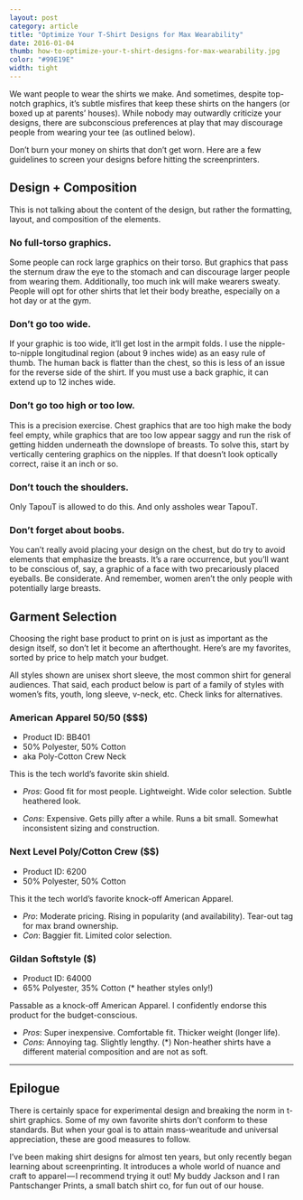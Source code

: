 ```yaml
---
layout: post
category: article
title: "Optimize Your T-Shirt Designs for Max Wearability"
date: 2016-01-04
thumb: how-to-optimize-your-t-shirt-designs-for-max-wearability.jpg
color: "#99E19E"
width: tight
---
```


We want people to wear the shirts we make. And sometimes, despite top-notch graphics, it’s subtle misfires that keep these shirts on the hangers (or boxed up at parents’ houses). While nobody may outwardly criticize your designs, there are subconscious preferences at play that may discourage people from wearing your tee (as outlined below).

Don’t burn your money on shirts that don’t get worn. Here are a few guidelines to screen your designs before hitting the screenprinters.

## Design + Composition

This is not talking about the content of the design, but rather the formatting, layout, and composition of the elements.

### No full-torso graphics.

Some people can rock large graphics on their torso. But graphics that pass the sternum draw the eye to the stomach and can discourage larger people from wearing them. Additionally, too much ink will make wearers sweaty. People will opt for other shirts that let their body breathe, especially on a hot day or at the gym.

### Don’t go too wide.

If your graphic is too wide, it’ll get lost in the armpit folds. I use the nipple-to-nipple longitudinal region (about 9 inches wide) as an easy rule of thumb. The human back is flatter than the chest, so this is less of an issue for the reverse side of the shirt. If you must use a back graphic, it can extend up to 12 inches wide.

### Don’t go too high or too low.

This is a precision exercise. Chest graphics that are too high make the body feel empty, while graphics that are too low appear saggy and run the risk of getting hidden underneath the downslope of breasts. To solve this, start by vertically centering graphics on the nipples. If that doesn’t look optically correct, raise it an inch or so.

### Don’t touch the shoulders.

Only TapouT is allowed to do this. And only assholes wear TapouT.

### Don’t forget about boobs.

You can’t really avoid placing your design on the chest, but do try to avoid elements that emphasize the breasts. It’s a rare occurrence, but you’ll want to be conscious of, say, a graphic of a face with two precariously placed eyeballs. Be considerate. And remember, women aren’t the only people with potentially large breasts.

## Garment Selection

Choosing the right base product to print on is just as important as the design itself, so don’t let it become an afterthought. Here’s are my favorites, sorted by price to help match your budget.

All styles shown are unisex short sleeve, the most common shirt for general audiences. That said, each product below is part of a family of styles with women’s fits, youth, long sleeve, v-neck, etc. Check links for alternatives.

### American Apparel 50/50 ($$$)

- Product ID: BB401
- 50% Polyester, 50% Cotton
- aka Poly-Cotton Crew Neck

This is the tech world’s favorite skin shield.

- *Pros*: Good fit for most people. Lightweight. Wide color selection. Subtle heathered look.

- *Cons*: Expensive. Gets pilly after a while. Runs a bit small. Somewhat inconsistent sizing and construction.

### Next Level Poly/Cotton Crew ($$)

- Product ID: 6200
- 50% Polyester, 50% Cotton

This it the tech world’s favorite knock-off American Apparel.

- *Pro*: Moderate pricing. Rising in popularity (and availability). Tear-out tag for max brand ownership.
- *Con*: Baggier fit. Limited color selection.

### Gildan Softstyle ($)

- Product ID: 64000
- 65% Polyester, 35% Cotton (* heather styles only!)

Passable as a knock-off American Apparel. I confidently endorse this product for the budget-conscious.

- *Pros*: Super inexpensive. Comfortable fit. Thicker weight (longer life).
- *Cons*: Annoying tag. Slightly lengthy. (*) Non-heather shirts have a different material composition and are not as soft.

---

## Epilogue

There is certainly space for experimental design and breaking the norm in t-shirt graphics. Some of my own favorite shirts don’t conform to these standards. But when your goal is to attain mass-wearitude and universal appreciation, these are good measures to follow.

I’ve been making shirt designs for almost ten years, but only recently began learning about screenprinting. It introduces a whole world of nuance and craft to apparel — I recommend trying it out! My buddy Jackson and I ran Pantschanger Prints, a small batch shirt co, for fun out of our house.
